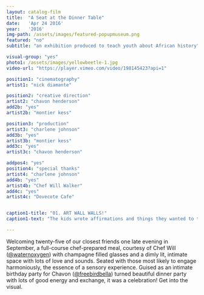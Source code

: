 ```yaml
---
layout: catalog-film
title:  "A Seat at the Dinner Table"
date:   'Apr 24 2016'
year:	'2016'
img-path: /assets/images/featured-popupmuseum.png
featured: "no"
subtitle: "an exhibition produced to teach youth about African history"

visual-group: "yes"
photo1: /assets/images/yellowbeetle-1.jpg
video-url: "https://player.vimeo.com/video/198145423?api=1"

position1: "cinematography"
artist1: "nick diamante"

position2: "creative direction"
artist2: "chavon henderson"
add2b: "yes"
artist2b: "montier kess"

position3: "production"
artist3: "charlene johnson"
add3b: "yes"
artist3b: "montier kess"
add3c: "yes"
artist3c: "chavon henderson"

addpos4: "yes"
position4: "special thanks"
artist4: "charlene johnson"
add4b: "yes"
artist4b: "Chef Will Walker"
add4c: "yes"
artist4c: "Dovecote Cafe"


caption1-title: "01. ART WALL WALLS!"
caption1-text: "The kids wrote affirmations and things they wanted to tell themselves and each other on the collaborative art wall."

---
```


Welcoming twenty-five of our closest friends one late evening in September, a full-course chef-prepared meal, courtesy of Chef Will (<a href="http://www.instagram.com/waternoxygen" target="_blank" rel="external" class="post-link">@waternoxygen</a>) with champagne filled glasses and a dimly lit, intimate space with lots of love and sounds.  Seated with those most likely to engage harmoniously, the essence of a sensory experience.  Guised as an intimate birthday party for Chavon (<a href="http://www.instagram.com/freebirdbella" target="_blank" rel="external" class="post-link">@freebirdbella</a>) turned beautiful dinner party with lots of good energy and exchange, it was a celebration!  Get into the visual.
